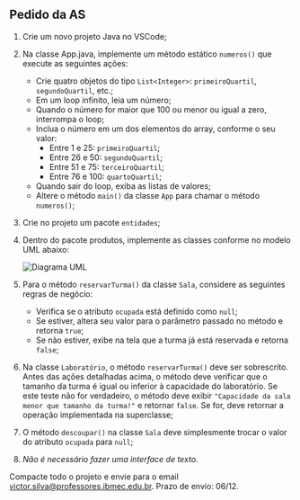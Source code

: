 ## Pedido da AS

1. Crie um novo projeto Java no VSCode;
2. Na classe App.java, implemente um método estático `numeros()` que execute as seguintes ações:
   - Crie quatro objetos do tipo `List<Integer>`: `primeiroQuartil`, `segundoQuartil`, etc.;
   - Em um loop infinito, leia um número;
   - Quando o número for maior que 100 ou menor ou igual a zero, interrompa o loop;
   - Inclua o número em um dos elementos do array, conforme o seu valor:
     - Entre 1 e 25: `primeiroQuartil`;
     - Entre 26 e 50: `segundoQuartil`;
     - Entre 51 e 75: `terceiroQuartil`;
     - Entre 76 e 100: `quartoQuartil`;
   - Quando sair do loop, exiba as listas de valores;
   - Altere o método `main()` da classe `App` para chamar o método `numeros()`;
3. Crie no projeto um pacote `entidades`;
4. Dentro do pacote produtos, implemente as classes conforme no modelo UML abaixo:

    ![Diagrama UML](uml.png "Diagrama UML")

5. Para o método `reservarTurma()` da classe `Sala`, considere as seguintes regras de negócio:
    - Verifica se o atributo `ocupada` está definido como `null`;
    - Se estiver, altera seu valor para o parâmetro passado no método e retorna `true`;
    - Se não estiver, exibe na tela que a turma já está reservada e retorna `false`;
6. Na classe `Laboratório`, o método `reservarTurma()` deve ser sobrescrito. Antes das ações detalhadas acima, o método deve verificar que o tamanho da turma é igual ou inferior à capacidade do laboratório. Se este teste não for verdadeiro, o método deve exibir `"Capacidade da sala menor que tamanho da turma!"` e retornar `false`. Se for, deve retornar a operação implementada na superclasse;
7. O método `descoupar()` na classe `Sala` deve simplesmente trocar o valor do atributo `ocupada` para `null`;
8. *Não é necessário fazer uma interface de texto.*

Compacte todo o projeto e envie para o email victor.silva@professores.ibmec.edu.br. Prazo de envio: 06/12.
